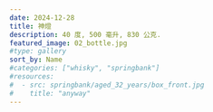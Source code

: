 ```yaml
---
date: 2024-12-28
title: 神燈
description: 40 度, 500 毫升, 830 公克.
featured_image: 02_bottle.jpg
#type: gallery
sort_by: Name
#categories: ["whisky", "springbank"]
#resources:
#  - src: springbank/aged_32_years/box_front.jpg
#    title: "anyway"
---
```

